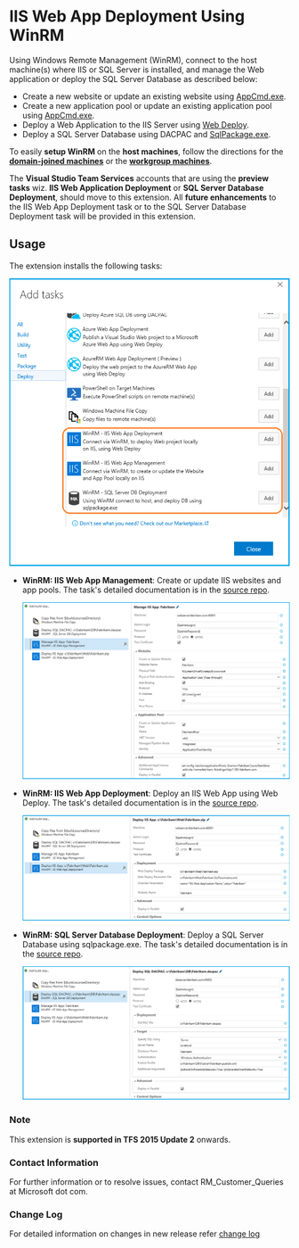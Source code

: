 # **IIS Web App Deployment Using WinRM**

Using Windows Remote Management (WinRM), connect to the host machine(s) where IIS or SQL Server is installed, and manage the Web application or deploy the SQL Server Database as described below:

 - Create a new website or update an existing website using [AppCmd.exe](http://www.iis.net/learn/get-started/getting-started-with-iis/getting-started-with-appcmdexe).
 - Create a new application pool or update an existing application pool using [AppCmd.exe](http://www.iis.net/learn/get-started/getting-started-with-iis/getting-started-with-appcmdexe).
 - Deploy a Web Application to the IIS Server using [Web Deploy](http://www.iis.net/downloads/microsoft/web-deploy).
 - Deploy a SQL Server Database using DACPAC and [SqlPackage.exe](https://aka.ms/sqlpackage).

To easily **setup WinRM** on the **host machines**, follow the directions for the **[domain-joined machines](https://www.visualstudio.com/en-us/docs/release/examples/other-servers/net-to-vm)** or the **[workgroup machines](https://www.visualstudio.com/en-us/docs/release/examples/other-servers/net-to-workgroup-vm)**.

The **Visual Studio Team Services** accounts that are using the **preview tasks** wiz. **IIS Web Application Deployment** or **SQL Server Database Deployment**, should move to this extension. All **future enhancements** to the IIS Web App Deployment task or to the SQL Server Database Deployment task will be provided in this extension.

## **Usage**

The extension installs the following tasks:

  ![IIS Web App Deployment Using WinRM](Images/IISWebDeploymentTasks.png)

- **WinRM: IIS Web App Management**: Create or update IIS websites and app pools. The task's detailed documentation is in the [source repo](http://aka.ms/IISMgmt).

  ![WinRM: IIS Web App Management](Images/IISWebManagement.png)

- **WinRM: IIS Web App Deployment**: Deploy an IIS Web App using Web Deploy. The task's detailed documentation is in the [source repo](http://aka.ms/IISWebDeploy).

  ![WinRM: IIS Web App Deployment](Images/IISWebDeployment.png)

- **WinRM: SQL Server Database Deployment**: Deploy a SQL Server Database using sqlpackage.exe. The task's detailed documentation is in the [source repo](https://aka.ms/SQLDBDeploy).

  ![WinRM: SQL Server Database Deployment](Images/SQLServerDacpac.png)

### **Note**

This extension is **supported in TFS 2015 Update 2** onwards.

### **Contact Information**

For further information or to resolve issues, contact RM_Customer_Queries at Microsoft dot com.

### **Change Log**

For detailed information on changes in new release refer [change log](https://aka.ms/iisextnchangelog)
